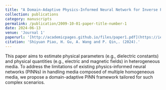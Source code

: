 ```yaml
---
title: "A Domain-Adaptive Physics-Informed Neural Network for Inverse Problems of Maxwell's Equations in Heterogeneous Media"
collection: publications
category: manuscripts
permalink: /publication/2009-10-01-paper-title-number-1
date: 2024-06-13
venue: 'Journal 1'
paperurl: '[http://academicpages.github.io/files/paper1.pdf](https://ieeexplore.ieee.org/document/10556605)'
citation: 'Shiyuan Piao, H. Gu, A. Wang and P. Qin,. (2024).'
---
```

This paper aims to estimate physical parameters (e.g., dielectric constants) and physical quantities (e.g., electric and magnetic fields) in heterogeneous media. To address the limitations of existing physics-informed neural networks (PINNs) in handling media composed of multiple homogeneous media, we propose a domain-adaptive PINN framework tailored for such complex scenarios.
